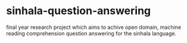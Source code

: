 # sinhala-question-answering
final year research project which aims to achive open domain, machine reading comprehension question answering for the sinhala language.

